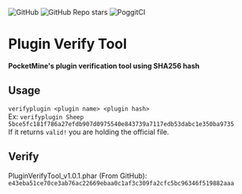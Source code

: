 ![GitHub](https://img.shields.io/github/license/P1ggyDev/PluginVerifyTool?style=flat-square)
![GitHub Repo stars](https://img.shields.io/github/stars/P1ggyDev/PluginVerifyTool?style=flat-square)
![PoggitCI](https://poggit.pmmp.io/ci.badge/P1ggyDev/PluginVerifyTool/PluginVerifyTool?build=3)
# Plugin Verify Tool
**PocketMine's plugin verification tool using SHA256 hash**

## Usage
```verifyplugin <plugin name> <plugin hash>```  
Ex: ```verifyplugin Sheep 5bce5fc181f786a27efdb907d0975540e843739a7117edb53dabc1e350ba9735```  
If it returns ```valid!``` you are holding the official file.

## Verify
PluginVerifyTool_v1.0.1.phar (From GitHub): ```e43eba51ce70ce3ab76ac22669ebaa0c1af3c309fa2cfc5bc96346f519882aaa``` 